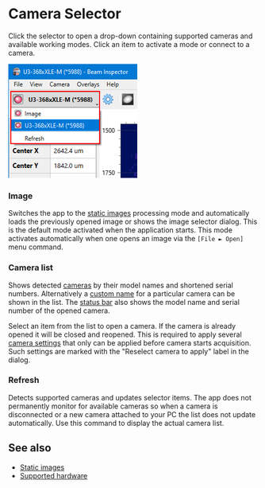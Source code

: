 # Camera Selector

Click the selector to open a drop-down containing supported cameras and available working modes. Click an item to activate a mode or connect to a camera.

![Screenshot](./img/cam_selector.png)

### Image

Switches the app to the [static images](./static_img.md) processing mode and automatically loads the previously opened image or shows the image selector dialog. This is the default mode activated when the application starts. This mode activates automatically when one opens an image via the `[File ► Open]` menu command.

### Camera list

Shows detected [cameras](./hardware.md) by their model names and shortened serial numbers. Alternatively a [custom name](./cam_name.md) for a particular camera can be shown in the list. The [status bar](./status_bar.md) also shows the model name and serial number of the opened camera.

Select an item from the list to open a camera. If the camera is already opened it will be closed and reopened. This is required to apply several [camera settings](./cam_settings_hard.md) that only can be applied before camera starts acquisition. Such settings are marked with the "Reselect camera to apply" label in the dialog.

### Refresh

Detects supported cameras and updates selector items. The app does not permanently monitor for available cameras so when a camera is disconnected or a new camera attached to your PC the list does not update automatically. Use this command to display the actual camera list.

## See also

- [Static images](./static_img.md)
- [Supported hardware](./hardware.md)

&nbsp;
